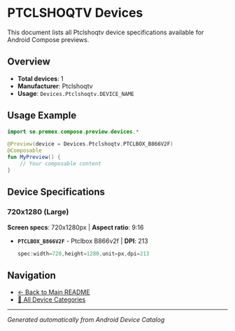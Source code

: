 # PTCLSHOQTV Devices

This document lists all Ptclshoqtv device specifications available for Android Compose previews.

## Overview

- **Total devices**: 1
- **Manufacturer**: Ptclshoqtv
- **Usage**: `Devices.Ptclshoqtv.DEVICE_NAME`

## Usage Example

```kotlin
import se.premex.compose.preview.devices.*

@Preview(device = Devices.Ptclshoqtv.PTCLBOX_B866V2F)
@Composable
fun MyPreview() {
    // Your composable content
}
```

## Device Specifications

### 720x1280 (Large)

**Screen specs**: 720x1280px | **Aspect ratio**: 9:16

- **`PTCLBOX_B866V2F`** - Ptclbox B866v2f | **DPI**: 213
  ```kotlin
  spec:width=720,height=1280,unit=px,dpi=213
  ```

## Navigation

- [← Back to Main README](../../README.md)
- [📱 All Device Categories](../README.md)

---
*Generated automatically from Android Device Catalog*
